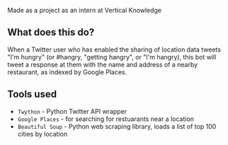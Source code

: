 Made as a project as an intern at Vertical Knowledge

## What does this do?
When a Twitter user who has enabled the sharing of location data tweets "I'm hungry" (or #hangry, "getting hangry", or "I'm hangry), this bot will tweet a response at them with the name and address of a nearby restaurant, as indexed by Google Places.

## Tools used
- `Twython` - Python Twitter API wrapper
- `Google Places` - for searching for restuarants near a location
- `Beautiful Soup` - Python web scraping library, loads a list of top 100 cities by location
